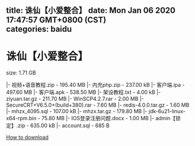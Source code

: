 
title: 诛仙【小爱整合】
date: Mon Jan 06 2020 17:47:57 GMT+0800 (CST)    
categories: baidu
---

# 诛仙【小爱整合】
size: 1.71 GB
 
 
|- 视频+语音教程.zip - 195.40 MB
|- 内充php.zip - 237.00 kB
|- 客户端.ipa - 497.60 MB
|- 客户端.apk - 538.50 MB
|- 架设教程.txt - 4.00 kB
|- ziyuan.tar.gz - 211.70 MB
|- WinSCP4.2.7.rar - 2.00 MB
|- SecureCRT+V6.5.0+(build+380).rar - 7.60 MB
|- redis-4.0.0.tar.gz - 1.60 MB
|- mhzx_4095.sql - 107.00 kB
|- mhzx.tar.gz - 179.80 MB
|- jdk-6u21-linux-x64-rpm.bin - 75.80 MB
|- IOS登录注册问题.docx - 1.00 MB
|- admin【锁定】.zip - 635.00 kB
|- account.sql - 685 B

[How to download](https://bpcam.bemobtrk.com/go/2ceec3aa-1ca2-46d6-b9ff-aaa5c184517c?jno=3894)